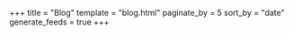 +++
title = "Blog"
template = "blog.html"
paginate_by = 5
sort_by = "date"
generate_feeds = true
+++
